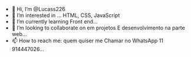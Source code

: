 - 👋 Hi, I’m @Lucass226
- 👀 I’m interested in ...
HTML, CSS, JavaScript 
- 🌱 I’m currently learning 
Front end...
- 💞️ I’m looking to collaborate on em projetos
E desenvolvimento na parte web...
- 📫 How to reach me: quem quiser me 
Chamar no WhatsApp 11 914447026...

<!---
Lucass226/Lucass226 is a ✨ special ✨ repository because its `README.md` (this file) appears on your GitHub profile.
You can click the Preview link to take a look at your changes.
--->
